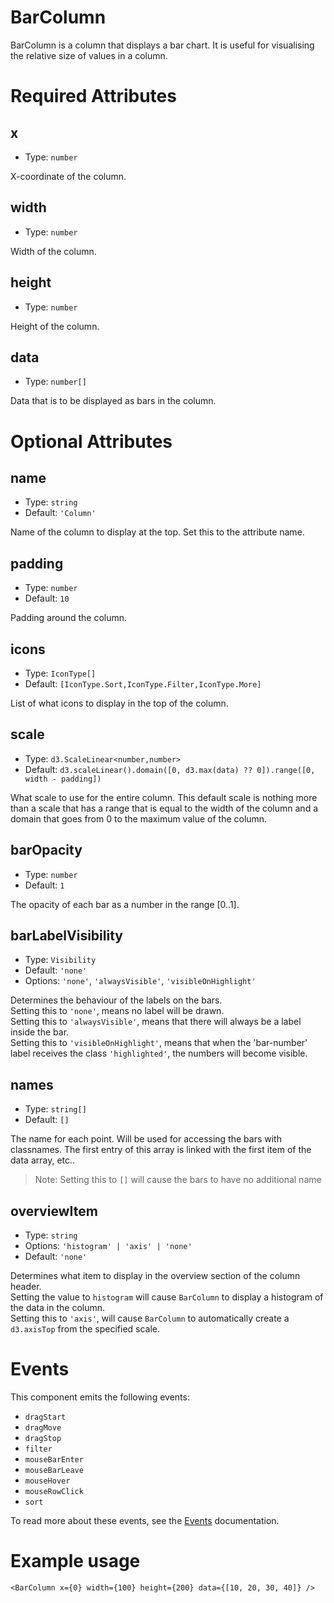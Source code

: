 # BarColumn

BarColumn is a column that displays a bar chart. It is useful for visualising the relative size of values in a column.

# Required Attributes

## x

- Type: `number`

X-coordinate of the column.

## width

- Type: `number`

Width of the column.

## height

- Type: `number`

Height of the column.

## data

- Type: `number[]`

Data that is to be displayed as bars in the column.

# Optional Attributes

## name

- Type: `string`
- Default: `'Column'`

Name of the column to display at the top. Set this to the attribute name.

## padding

- Type: `number`
- Default: `10`

Padding around the column.

## icons

- Type: `IconType[]`
- Default: `[IconType.Sort,IconType.Filter,IconType.More]`

List of what icons to display in the top of the column.

## scale

- Type: `d3.ScaleLinear<number,number>`
- Default: `d3.scaleLinear().domain([0, d3.max(data) ?? 0]).range([0, width - padding])`

What scale to use for the entire column. This default scale is nothing more than a scale that has a range that is equal to the width of the column and a domain that goes from 0 to the maximum value of the column.

## barOpacity

- Type: `number`
- Default: `1`

The opacity of each bar as a number in the range [0..1].

## barLabelVisibility

- Type: `Visibility`
- Default: `'none'`
- Options: `'none'`, `'alwaysVisible'`, `'visibleOnHighlight'`

Determines the behaviour of the labels on the bars.<br>
Setting this to `'none'`, means no label will be drawn.<br>
Setting this to `'alwaysVisible'`, means that there will always be a label inside the bar.<br>
Setting this to `'visibleOnHighlight'`, means that when the 'bar-number' label receives the class `'highlighted'`, the numbers will become visible.

## names

- Type: `string[]`
- Default: `[]`

The name for each point. Will be used for accessing the bars with classnames. The first entry of this array is linked with the first item of the data array, etc..

> Note: Setting this to `[]` will cause the bars to have no additional name

## overviewItem

- Type: `string`
- Options: `'histogram' | 'axis' | 'none'`
- Default: `'none'`

Determines what item to display in the overview section of the column header. <br>
Setting the value to `histogram` will cause `BarColumn` to display a histogram of the data in the column. <br>
Setting this to `'axis'`, will cause `BarColumn` to automatically create a `d3.axisTop` from the specified scale.

# Events

This component emits the following events:

- `dragStart`
- `dragMove`
- `dragStop`
- `filter`
- `mouseBarEnter`
- `mouseBarLeave`
- `mouseHover`
- `mouseRowClick`
- `sort`

To read more about these events, see the [Events](../utils/events.md) documentation.

# Example usage

```svelte
<BarColumn x={0} width={100} height={200} data={[10, 20, 30, 40]} />
```
